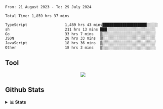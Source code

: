 <!--START_SECTION:waka-->

```txt
From: 21 August 2023 - To: 29 July 2024

Total Time: 1,859 hrs 37 mins

TypeScript                 1,489 hrs 43 mins████████████████████░░░░░   80.11 %
sh                         211 hrs 13 mins ███░░░░░░░░░░░░░░░░░░░░░░   11.36 %
Go                         33 hrs 7 mins   ▒░░░░░░░░░░░░░░░░░░░░░░░░   01.78 %
JSON                       28 hrs 33 mins  ▒░░░░░░░░░░░░░░░░░░░░░░░░   01.54 %
JavaScript                 18 hrs 36 mins  ▒░░░░░░░░░░░░░░░░░░░░░░░░   01.00 %
Other                      18 hrs 3 mins   ▒░░░░░░░░░░░░░░░░░░░░░░░░   00.97 %
```

<!--END_SECTION:waka-->

## Tool
<p align="center">
  <a href="https://github.com/chaninlaw">
    <img src="https://skillicons.dev/icons?i=js,typescript,express,nodejs,react,next,postgres,mongodb,html,css,styledcomponents,tailwind,materialui,figma,git,github&perline=8" />
  </a>
</p>

## Github Stats
<details close>
  <summary><b>📊 Stats</b></summary>
  <div align = "center">
    
<picture>
  <source
    srcset="https://github-readme-stats.vercel.app/api?username=chaninlaw&show_icons=true&theme=dark"
    media="(prefers-color-scheme: dark)"
  />
  <source
    srcset="https://github-readme-stats.vercel.app/api?username=chaninlaw&show_icons=true"
    media="(prefers-color-scheme: light), (prefers-color-scheme: no-preference)"
  />
  <img src="https://github-readme-stats.vercel.app/api?username=chaninlaw&show_icons=true" />
</picture>
    
<picture>
  <source
    srcset="https://github-readme-stats.vercel.app/api/top-langs/?username=chaninlaw&layout=donut&theme=dark"
    media="(prefers-color-scheme: dark)"
  />
  <source
    srcset="https://github-readme-stats.vercel.app/api/top-langs/?username=chaninlaw&layout=donut"
    media="(prefers-color-scheme: light), (prefers-color-scheme: no-preference)"
  />
  <img src="https://github-readme-stats.vercel.app/api/top-langs/?username=chaninlaw&layout=donut" />
</picture>
    
  </div>
  
</details>

